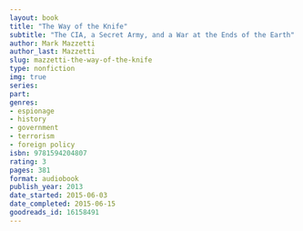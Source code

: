 ```yaml
---
layout: book
title: "The Way of the Knife"
subtitle: "The CIA, a Secret Army, and a War at the Ends of the Earth"
author: Mark Mazzetti
author_last: Mazzetti
slug: mazzetti-the-way-of-the-knife
type: nonfiction
img: true
series: 
part: 
genres:
- espionage
- history
- government
- terrorism
- foreign policy
isbn: 9781594204807
rating: 3
pages: 381
format: audiobook
publish_year: 2013
date_started: 2015-06-03
date_completed: 2015-06-15
goodreads_id: 16158491
---
```

